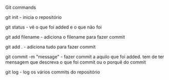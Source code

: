 Git commands

git init - inicia o repositório

git status - vê o que foi added e o que não foi

git add filename - adiciona o filename para fazer commit

git add . - adiciona tudo para fazer commit

git commit -m "message" - fazer commit a aquilo que foi added. tem de ter mensagem que descreva o que foi commit ou o porquê do commit

git log - log os vários commits do repositório
